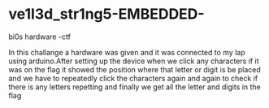 # ve1l3d_str1ng5-EMBEDDED-
bi0s hardware -ctf

In this challange a hardware was given and it was connected to my lap
using arduino.After setting up the device when we click any characters 
if it was on the flag it showed the position where that letter or digit is
be placed and we have to repeatedly click the characters again and again 
to check if there is any letters repetting and finally we get all the letter and digits 
in the flag

